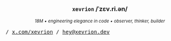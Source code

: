 <div align="center">

  ### `xevrion` /ˈzɛv.ri.ən/

  <sup><i>18M • engineering elegance in code • observer, thinker, builder</i></sup>

</div>

 <samp>
<!-- / <a href="https://xevrion.dev">xevrion.dev</a> / <a href="https://elysium.cx">elysium.cx</a>   -->
<!-- <br> -->
 / <a href="https://x.com/xevrion_the1">x.com/xevrion</a> / <a href="mailto:krbavadiya11@gmail.com">hey@xevrion.dev</a> 
 </samp> 
